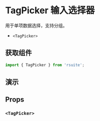 # TagPicker 输入选择器

用于单项数据选择，支持分组。

* `<TagPicker>`

## 获取组件

```js
import { TagPicker } from 'rsuite';
```

## 演示

<!--{demo}-->

## Props

### `<TagPicker>`
